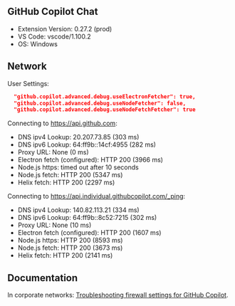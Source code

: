 ## GitHub Copilot Chat

- Extension Version: 0.27.2 (prod)
- VS Code: vscode/1.100.2
- OS: Windows

## Network

User Settings:
```json
  "github.copilot.advanced.debug.useElectronFetcher": true,
  "github.copilot.advanced.debug.useNodeFetcher": false,
  "github.copilot.advanced.debug.useNodeFetchFetcher": true
```

Connecting to https://api.github.com:
- DNS ipv4 Lookup: 20.207.73.85 (303 ms)
- DNS ipv6 Lookup: 64:ff9b::14cf:4955 (282 ms)
- Proxy URL: None (0 ms)
- Electron fetch (configured): HTTP 200 (3966 ms)
- Node.js https: timed out after 10 seconds
- Node.js fetch: HTTP 200 (5347 ms)
- Helix fetch: HTTP 200 (2297 ms)

Connecting to https://api.individual.githubcopilot.com/_ping:
- DNS ipv4 Lookup: 140.82.113.21 (334 ms)
- DNS ipv6 Lookup: 64:ff9b::8c52:7215 (302 ms)
- Proxy URL: None (10 ms)
- Electron fetch (configured): HTTP 200 (1607 ms)
- Node.js https: HTTP 200 (8593 ms)
- Node.js fetch:    HTTP 200 (3673 ms)
- Helix fetch:          HTTP 200 (2141 ms)

## Documentation

In corporate networks: [Troubleshooting firewall settings for GitHub Copilot](https://docs.github.com/en/copilot/troubleshooting-github-copilot/troubleshooting-firewall-settings-for-github-copilot).                                                                                                                          